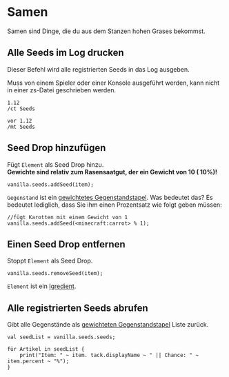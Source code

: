 # Samen

Samen sind Dinge, die du aus dem Stanzen hohen Grases bekommst.

## Alle Seeds im Log drucken

Dieser Befehl wird alle registrierten Seeds in das Log ausgeben.

Muss von einem Spieler oder einer Konsole ausgeführt werden, kann nicht in einer zs-Datei geschrieben werden.

    1.12
    /ct Seeds
    
    vor 1.12
    /mt Seeds
    

## Seed Drop hinzufügen

Fügt `Element` als Seed Drop hinzu.  
**Gewichte sind relativ zum Rasensaatgut, der ein Gewicht von 10 (<unk> 10%)!**

```zenscript
vanilla.seeds.addSeed(item);
```

`Gegenstand` ist ein [gewichtetes Gegenstandstapel](/Vanilla/Items/WeightedItemStack/). Was bedeutet das? Es bedeutet lediglich, dass Sie ihm einen Prozentsatz wie folgt geben müssen:

```zenscript
//fügt Karotten mit einem Gewicht von 1
vanilla.seeds.addSeed(<minecraft:carrot> % 1);
```

## Einen Seed Drop entfernen

Stoppt `Element` als Seed Drop.

```zenscript
vanilla.seeds.removeSeed(item);
```

`Element` ist ein [Igredient](/Vanilla/Variable_Types/IIngredient/).

## Alle registrierten Seeds abrufen

Gibt alle Gegenstände als [gewichteten Gegenstandstapel](/Vanilla/Items/WeightedItemStack/) Liste zurück.

```zenscript
val seedList = vanilla.seeds.seeds;

für Artikel in seedList {
    print("Item: " ~ item. tack.displayName ~ " || Chance: " ~ item.percent ~ "%");
}
```